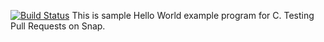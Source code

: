 [![Build Status](https://snap-ci.com/anishvenkat/Code/branch/master/build_image)](https://snap-ci.com/anishvenkat/Code/branch/master)
This is sample Hello World example program for C.
Testing Pull Requests on Snap.
